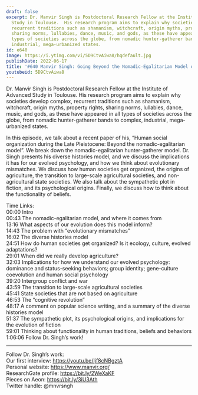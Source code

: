 ```yaml
---
draft: false
excerpt: Dr. Manvir Singh is Postdoctoral Research Fellow at the Institute of Advanced
  Study in Toulouse.  His research program aims to explain why societies develop complex,
  recurrent traditions such as shamanism, witchcraft, origin myths, property rights,
  sharing norms, lullabies, dance, music, and gods, as these have appeared in all
  types of societies across the globe, from nomadic hunter-gatherer bands to complex,
  industrial, mega-urbanized states.
id: e640
image: https://i.ytimg.com/vi/5D9CtvAiwa8/hqdefault.jpg
publishDate: 2022-06-17
title: '#640 Manvir Singh: Going Beyond the Nomadic-Egalitarian Model of Hunter-Gatherers'
youtubeid: 5D9CtvAiwa8
---
```

Dr. Manvir Singh is Postdoctoral Research Fellow at the Institute of Advanced Study in Toulouse.  His research program aims to explain why societies develop complex, recurrent traditions such as shamanism, witchcraft, origin myths, property rights, sharing norms, lullabies, dance, music, and gods, as these have appeared in all types of societies across the globe, from nomadic hunter-gatherer bands to complex, industrial, mega-urbanized states.

In this episode, we talk about a recent paper of his, “Human social organization during the Late Pleistocene: Beyond the nomadic-egalitarian model”. We break down the nomadic-egalitarian hunter-gatherer model. Dr. Singh presents his diverse histories model, and we discuss the implications it has for our evolved psychology, and how we think about evolutionary mismatches. We discuss how human societies get organized, the origins of agriculture, the transition to large-scale agricultural societies, and non-agricultural state societies. We also talk about the sympathetic plot in fiction, and its psychological origins. Finally, we discuss how to think about the functionality of beliefs.

Time Links:  
00:00 Intro  
00:43  The nomadic-egalitarian model, and where it comes from  
13:16  What aspects of our evolution does this model inform?  
14:43  The problem with “evolutionary mismatches”  
16:02  The diverse histories model  
24:51  How do human societies get organized? Is it ecology, culture, evolved adaptations?  
29:01  When did we really develop agriculture?  
32:03  Implications for how we understand our evolved psychology: dominance and status-seeking behaviors; group identity; gene-culture coevolution and human social psychology  
39:20  Intergroup conflict and war  
43:59  The transition to large-scale agricultural societies  
45:41  State societies that are not based on agriculture  
46:53  The “cognitive revolution”  
48:17  A comment on popular science writing, and a summary of the diverse histories model  
51:37  The sympathetic plot, its psychological origins, and implications for the evolution of fiction  
59:01  Thinking about functionality in human traditions, beliefs and behaviors  
1:06:06  Follow Dr. Singh’s work!

---

Follow Dr. Singh’s work:  
Our first interview: https://youtu.be/Ijf8cNBgztA  
Personal website: https://www.manvir.org/  
ResearchGate profile: https://bit.ly/2WeXaKF  
Pieces on Aeon: https://bit.ly/3iU3Ath  
Twitter handle: @mnvrsngh
